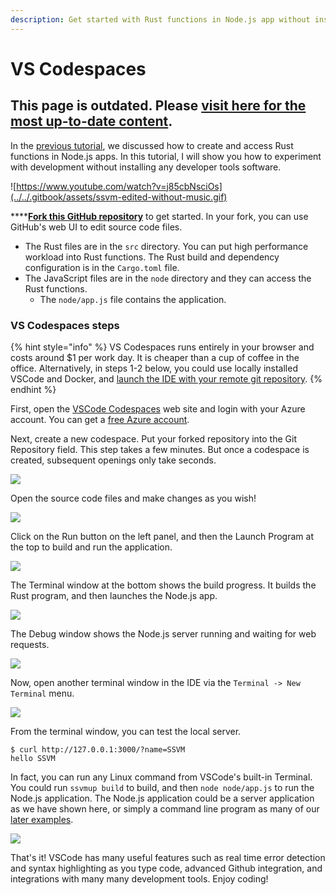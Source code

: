 ```yaml
---
description: Get started with Rust functions in Node.js app without installing any software
---
```


# VS Codespaces

## This page is outdated. Please [visit here for the most up-to-date content](https://www.secondstate.io/articles/why-webassembly-server/).

In the [previous tutorial](./), we discussed how to create and access Rust functions in Node.js apps. In this tutorial, I will show you how to experiment with development without installing any developer tools software.

![https://www.youtube.com/watch?v=j85cbNsciOs](../../.gitbook/assets/ssvm-edited-without-music.gif)

\*\*\*\*[**Fork this GitHub repository**](https://github.com/second-state/ssvm-nodejs-starter/fork) to get started. In your fork, you can use GitHub's web UI to edit source code files.

* The Rust files are in the `src` directory. You can put high performance workload into Rust functions. The Rust build and dependency configuration is in the `Cargo.toml` file.
* The JavaScript files are in the `node` directory and they can access the Rust functions.
  * The `node/app.js` file contains the application.

### VS Codespaces steps

{% hint style="info" %}
VS Codespaces runs entirely in your browser and costs around $1 per work day. It is cheaper than a cup of coffee in the office. Alternatively, in steps 1-2 below, you could use locally installed VSCode and Docker, and [launch the IDE with your remote git repository](https://code.visualstudio.com/remote-tutorials/containers/getting-started).
{% endhint %}

First, open the [VSCode Codespaces](https://online.visualstudio.com/) web site and login with your Azure account. You can get a [free Azure account](https://azure.microsoft.com/en-us/free/).

Next, create a new codespace. Put your forked repository into the Git Repository field. This step takes a few minutes. But once a codespace is created, subsequent openings only take seconds.

![](../../.gitbook/assets/vscode_create.png)

Open the source code files and make changes as you wish!

![](../../.gitbook/assets/vscode_code.png)

Click on the Run button on the left panel, and then the Launch Program at the top to build and run the application.

![](../../.gitbook/assets/vscode_run.png)

The Terminal window at the bottom shows the build progress. It builds the Rust program, and then launches the Node.js app.

![](../../.gitbook/assets/vscode_build.png)

The Debug window shows the Node.js server running and waiting for web requests.

![](../../.gitbook/assets/vscode_debug.png)

Now, open another terminal window in the IDE via the `Terminal -> New Terminal` menu.

![](../../.gitbook/assets/vscode_terminal.png)

From the terminal window, you can test the local server.

```text
$ curl http://127.0.0.1:3000/?name=SSVM
hello SSVM
```

In fact, you can run any Linux command from VSCode's built-in Terminal. You could run `ssvmup build` to build, and then `node node/app.js` to run the Node.js application. The Node.js application could be a server application as we have shown here, or simply a command line program as many of our [later examples](../pass-any-argument-and-return-any-value.md).

![](../../.gitbook/assets/vscode_terminal_ssvm.png)

That's it! VSCode has many useful features such as real time error detection and syntax highlighting as you type code, advanced Github integration, and integrations with many many development tools. Enjoy coding!

